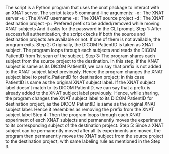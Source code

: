 The script is a Python program that uses the xnat package to interact with an XNAT server. The script takes 5 command-line arguments:
    -x : The XNAT server
    -u : The XNAT username
    -s : The XNAT source project
    -d : The XNAT destination project
    -p : Prefered prefix to be added/removed while moving XNAT subjects
And it asks for the password in the CLI prompt.
Step 1: After successfull authentication, the script ckecks if both the source and destination projects are available or not. If one of them is not available, the program exits.
Step 2: Originally, the DICOM PatientID is taken as XNAT subject. The program loops through each subjects and reads the DICOM PatientID from 1st scan of the subject.
Step 3: The program shares each subject from the source project to the destination. In this step, if the XNAT subject is same as its DICOM PatientID, we can say that prefix is not added to the XNAT subject label previously. Hence the program changes the XNAT subject label to prefix_PatientID for destination project; in this case PatientID is same as the original XNAT subject label.
If the XNAT subject label doesn't match to its DICOM PatientID, we can say that a prefix is already added to the XNAT subject label previously. Hence, while sharing, the program changes the XNAT subject label to its DICOM PatientID for destination project, as the DICOM PatientID is same as the original XNAT subject label. Hence it resembles as removing the prefix from the XNAT subject label
Step 4: Then the program loops through each XNAT experiment of each XNAT subjects and permanently moves the experiment to its corresponding subject of the destination project.
Step 5: Since a XNAT subject can be permanently moved after all its experiments are moved, the program then permanently moves the XNAT subject from the source project to the destination project, with same labeling rule as mentioned in the Step 3.
